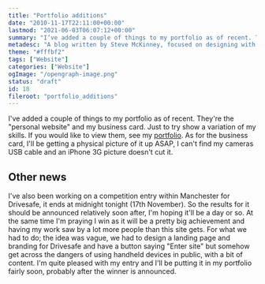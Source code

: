 ```yaml
---
title: "Portfolio additions"
date: "2010-11-17T22:11:00+00:00"
lastmod: "2021-06-03T06:07:12+00:00"
summary: "I’ve added a couple of things to my portfolio as of recent. They’re the “personal website” and my business card, to try show a variation of my skills."
metadesc: "A blog written by Steve McKinney, focused on designing with Illustrator and writing maintainable CSS."
theme: "#fffbf2"
tags: ["Website"]
categories: ["Website"]
ogImage: "/opengraph-image.png"
status: "draft"
id: 18
fileroot: "portfolio_additions"
---
```


I've added a couple of things to my portfolio as of recent. They're the "personal website" and my business card. Just to try show a variation of my skills. If you would like to view them, see my [portfolio](http://iamsteve.me/portfolio "View my portfolio for the new designs added"). As for the business card, I'll be getting a physical picture of it up ASAP, I can't find my cameras USB cable and an iPhone 3G picture doesn't cut it.

## Other news

I've also been working on a competition entry within Manchester for Drivesafe, it ends at midnight tonight (17th November). So the results for it should be announced relatively soon after, I'm hoping it'll be a day or so. At the same time I'm praying I win as it will be a pretty big achievement and having my work saw by a lot more people than this site gets. For what we had to do; the idea was vague, we had to design a landing page and branding for Drivesafe and have a button saying "Enter site" but somehow get across the dangers of using handheld devices in public, with a bit of content. I'm quite pleased with my entry and I'll be putting it in my portfolio fairly soon, probably after the winner is announced.
